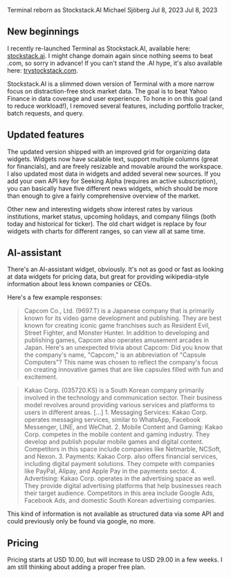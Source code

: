 Terminal reborn as Stockstack.AI
Michael Sjöberg
Jul 8, 2023
Jul 8, 2023


## New beginnings

I recently re-launched Terminal as Stockstack.AI, available here: [stockstack.ai](https://stockstack.ai). I might change domain again since nothing seems to beat .com, so sorry in advance! If you can't stand the .AI hype, it's also available here: [trystockstack.com](https://www.trystockstack.com/).

Stockstack.AI is a slimmed down version of Terminal with a more narrow focus on distraction-free stock market data. The goal is to beat Yahoo Finance in data coverage and user experience. To hone in on this goal (and to reduce workload!), I removed several features, including portfolio tracker, batch requests, and query.

## Updated features

The updated version shipped with an improved grid for organizing data widgets. Widgets now have scalable text, support multiple columns (great for financials), and are freely resizable and movable around the workspace. I also updated most data in widgets and added several new sources. If you add your own API key for Seeking Alpha (requires an active subscription), you can basically have five different news widgets, which should be more than enough to give a fairly comprehensive overview of the market.

Other new and interesting widgets show interest rates by various institutions, market status, upcoming holidays, and company filings (both today and historical for ticker). The old chart widget is replace by four widgets with charts for different ranges, so can view all at same time.

## AI-assistant

There's an AI-assistant widget, obviously. It's not as good or fast as looking at data widgets for pricing data, but great for providing wikipedia-style information about less known companies or CEOs.

Here's a few example responses:

> Capcom Co., Ltd. (9697.T) is a Japanese company that is primarily known for its video game development and publishing. They are best known for creating iconic game franchises such as Resident Evil, Street Fighter, and Monster Hunter. In addition to developing and publishing games, Capcom also operates amusement arcades in Japan. Here's an unexpected trivia about Capcom: Did you know that the company's name, "Capcom," is an abbreviation of "Capsule Computers"? This name was chosen to reflect the company's focus on creating innovative games that are like capsules filled with fun and excitement.

> Kakao Corp. (035720.KS) is a South Korean company primarily involved in the technology and communication sector. Their business model revolves around providing various services and platforms to users in different areas. [...] 1. Messaging Services: Kakao Corp. operates messaging services, similar to WhatsApp, Facebook Messenger, LINE, and WeChat. 2. Mobile Content and Gaming: Kakao Corp. competes in the mobile content and gaming industry. They develop and publish popular mobile games and digital content. Competitors in this space include companies like Netmarble, NCSoft, and Nexon. 3. Payments: Kakao Corp. also offers financial services, including digital payment solutions. They compete with companies like PayPal, Alipay, and Apple Pay in the payments sector. 4. Advertising: Kakao Corp. operates in the advertising space as well. They provide digital advertising platforms that help businesses reach their target audience. Competitors in this area include Google Ads, Facebook Ads, and domestic South Korean advertising companies.

This kind of information is not available as structured data via some API and could previously only be found via google, no more.

## Pricing

Pricing starts at USD 10.00, but will increase to USD 29.00 in a few weeks. I am still thinking about adding a proper free plan.


